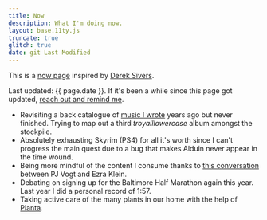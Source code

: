```yaml
---
title: Now
description: What I'm doing now.
layout: base.11ty.js
truncate: true
glitch: true
date: git Last Modified
---
```


<!-- @format -->

This is a [now page](https://nownownow.com) inspired by [Derek Sivers](https://sive.rs/nowff).

Last updated: {{ page.date }}. If it's been a while since this page got updated, [reach out and remind me](/contact/).

- Revisiting a back catalogue of [music I wrote](/music/) years ago but never finished. Trying to map out a third _troyalllowercase_ album amongst the stockpile.
- Absolutely exhausting Skyrim (PS4) for all it's worth since I can't progress the main quest due to a bug that makes Alduin never appear in the time wound.
- Being more mindful of the content I consume thanks to [this conversation](https://pca.st/ks4l8amb) between PJ Vogt and Ezra Klein.
- Debating on signing up for the Baltimore Half Marathon again this year. Last year I did a personal record of 1:57.
- Taking active care of the many plants in our home with the help of [Planta](https://getplanta.com/).
